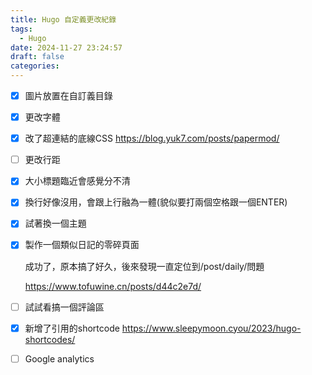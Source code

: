 ```yaml
---
title: Hugo 自定義更改紀錄
tags:
  - Hugo
date: 2024-11-27 23:24:57
draft: false
categories:
---
```

- [x] 圖片放置在自訂義目錄

- [x] 更改字體

- [x] 改了超連結的底線CSS
  https://blog.yuk7.com/posts/papermod/

- [ ] 更改行距

- [x] 大小標題臨近會感覺分不清

- [x] 換行好像沒用，會跟上行融為一體(貌似要打兩個空格跟一個ENTER)

- [x] 試著換一個主題

- [x] 製作一個類似日記的零碎頁面

  成功了，原本搞了好久，後來發現一直定位到/post/daily/問題

  https://www.tofuwine.cn/posts/d44c2e7d/

- [ ] 試試看搞一個評論區

- [x] 新增了引用的shortcode
   https://www.sleepymoon.cyou/2023/hugo-shortcodes/

- [ ] Google analytics
